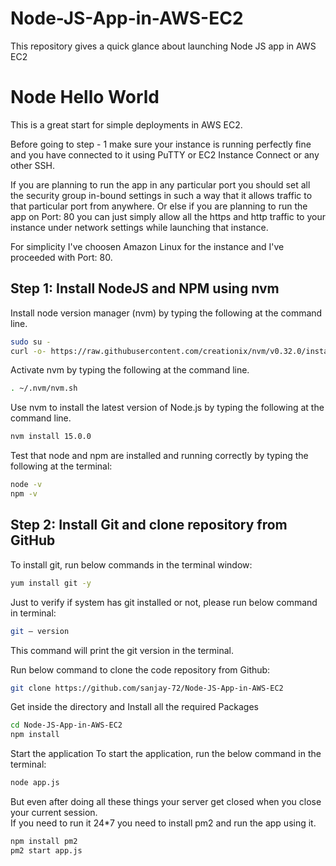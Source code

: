 # Node-JS-App-in-AWS-EC2
This repository gives a quick glance about launching Node JS app in AWS EC2

# Node Hello World

This is a great start for simple deployments in AWS EC2.

Before going to step - 1 make sure your instance is running perfectly fine and you have connected to it using PuTTY or EC2 Instance Connect or any other SSH.

If you are planning to run the app in any particular port you should set all the security group in-bound settings in such a way that it allows traffic to that particular port from anywhere. Or else if you are planning to run the app on Port: 80 you can just simply allow all the https and http traffic to your instance under network settings while launching that instance.

For simplicity I've choosen Amazon Linux for the instance and I've proceeded with Port: 80.
## Step 1: Install NodeJS and NPM using nvm

Install node version manager (nvm) by typing the following at the command line.

```bash
sudo su -
curl -o- https://raw.githubusercontent.com/creationix/nvm/v0.32.0/install.sh | bash
```
Activate nvm by typing the following at the command line.

```bash
. ~/.nvm/nvm.sh
```

Use nvm to install the latest version of Node.js by typing the following at the command line.

```bash
nvm install 15.0.0
```

Test that node and npm are installed and running correctly by typing the following at the terminal:

```bash
node -v
npm -v
```

## Step 2: Install Git and clone repository from GitHub
To install git, run below commands in the terminal window:

```bash
yum install git -y
```

Just to verify if system has git installed or not, please run below command in terminal:
```bash
git — version
```

This command will print the git version in the terminal.

Run below command to clone the code repository from Github:

```bash
git clone https://github.com/sanjay-72/Node-JS-App-in-AWS-EC2
```

Get inside the directory and Install all the required Packages

```bash
cd Node-JS-App-in-AWS-EC2
npm install
```

Start the application
To start the application, run the below command in the terminal:

```bash
node app.js
```

But even after doing all these things your server get closed when you close your current session.
<br>
If you need to run it 24*7 you need to install pm2 and run the app using it.

```bash
npm install pm2
pm2 start app.js
```

